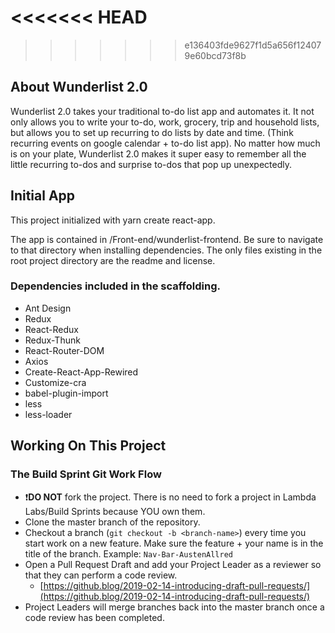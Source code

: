 <<<<<<< HEAD
=======

>>>>>>> e136403fde9627f1d5a656f124079e60bcd73f8b
## About Wunderlist 2.0

Wunderlist 2.0 takes your traditional to-do list app and automates it. It not only allows you to write your to-do, work, grocery, trip and household lists, but allows you to set up recurring to do lists by date and time. (Think recurring events on google calendar + to-do list app). No matter how much is on your plate, Wunderlist 2.0 makes it super easy to remember all the little recurring to-dos and surprise to-dos that pop up unexpectedly.

## Initial App

This project initialized with yarn create react-app.

The app is contained in /Front-end/wunderlist-frontend. Be sure to navigate to that directory when installing dependencies. The only files existing in the root project directory are the readme and license.

### Dependencies included in the scaffolding.

- Ant Design
- Redux
- React-Redux
- Redux-Thunk
- React-Router-DOM
- Axios
- Create-React-App-Rewired
- Customize-cra
- babel-plugin-import
- less
- less-loader

## Working On This Project

### **The Build** Sprint **Git Work Flow**

- ❗️**DO NOT** fork the project. There is no need to fork a project in Lambda Labs/Build Sprints because YOU own them.
- Clone the master branch of the repository.
- Checkout a branch (`git checkout -b <branch-name>`) every time you start work on a new feature.  Make sure the feature + your name is in the title of the branch.  Example: `Nav-Bar-AustenAllred`
- Open a Pull Request Draft and add your Project Leader as a reviewer so that they can perform a code review.
    - [https://github.blog/2019-02-14-introducing-draft-pull-requests/](https://github.blog/2019-02-14-introducing-draft-pull-requests/)
- Project Leaders will merge branches back into the master branch once a code review has been completed.
